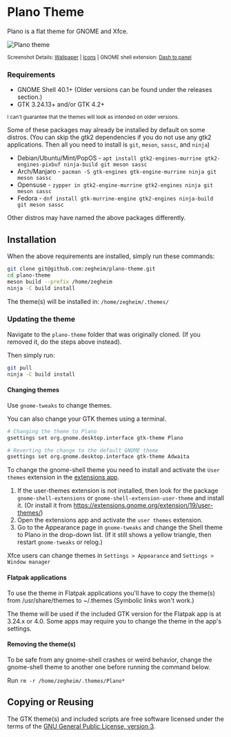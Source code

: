 # Plano Theme
Plano is a flat theme for GNOME and Xfce.

![Plano theme](plano.png?raw=true)

<sub>Screenshot Details: [Wallpaper](http://memovaslg.deviantart.com/art/Alone-353235628) | [Icons](https://github.com/vinceliuice/Tela-icon-theme) | GNOME shell extension: [Dash to panel](https://github.com/jderose9/dash-to-panel)</sub>

### Requirements

- GNOME Shell 40.1+ (Older versions can be found under the releases section.)
- GTK 3.24.13+ and/or GTK 4.2+

<sub>I can't guarantee that the themes will look as intended on older versions.</sub>

Some of these packages may already be installed by default on some distros. (You can skip the gtk2 dependencies if you do not use any gtk2 applications. Then all you need to install is `git`, `meson`, `sassc`, and `ninja`)

* Debian/Ubuntu/Mint/PopOS - `apt install gtk2-engines-murrine gtk2-engines-pixbuf ninja-build git meson sassc`
* Arch/Manjaro - `pacman -S gtk-engines gtk-engine-murrine ninja git meson sassc`
* Opensuse - `zypper in gtk2-engine-murrine gtk2-engines ninja git meson sassc`
* Fedora - `dnf install gtk-murrine-engine gtk2-engines ninja-build git meson sassc`

Other distros may have named the above packages differently.

## Installation

When the above requirements are installed, simply run these commands:
```bash
git clone git@github.com:zegheim/plano-theme.git
cd plano-theme
meson build --prefix /home/zegheim
ninja -C build install
```
The theme(s) will be installed in: `/home/zegheim/.themes/`

### Updating the theme

Navigate to the `plano-theme` folder that was originally cloned. (If you removed it, do the steps above instead).

Then simply run:
```bash
git pull
ninja -C build install
```

#### Changing themes

Use `gnome-tweaks` to change themes.

You can also change your GTK themes using a terminal.
```bash
# Changing the theme to Plano
gsettings set org.gnome.desktop.interface gtk-theme Plano

# Reverting the change to the default GNOME theme
gsettings set org.gnome.desktop.interface gtk-theme Adwaita
```

To change the gnome-shell theme you need to install and activate the `User themes` extension in the [extensions app](https://flathub.org/apps/details/org.gnome.Extensions).
1. If the user-themes extension is not installed, then look for the package `gnome-shell-extensions` or `gnome-shell-extension-user-theme` and install it. (Or install it from https://extensions.gnome.org/extension/19/user-themes/)
2. Open the extensions app and activate the `user themes` extension.
3. Go to the Appearance page in `gnome-tweaks` and change the Shell theme to Plano in the drop-down list. (If it still shows a yellow triangle, then restart `gnome-tweaks` or relog.)

Xfce users can change themes in `Settings > Appearance` and `Settings > Window manager`

#### Flatpak applications

To use the theme in Flatpak applications you'll have to copy the theme(s) from /usr/share/themes to ~/.themes (Symbolic links won't work.)

The theme will be used if the included GTK version for the Flatpak app is at 3.24.x or 4.0. Some apps may require you to change the theme in the app's settings.

#### Removing the theme(s)

To be safe from any gnome-shell crashes or weird behavior, change the gnome-shell theme to another one before running the command below.

Run `rm -r /home/zegheim/.themes/Plano*`

## Copying or Reusing

The GTK theme(s) and included scripts are free software licensed under the terms of the [GNU General Public License, version 3](https://www.gnu.org/licenses/gpl-3.0.txt).
